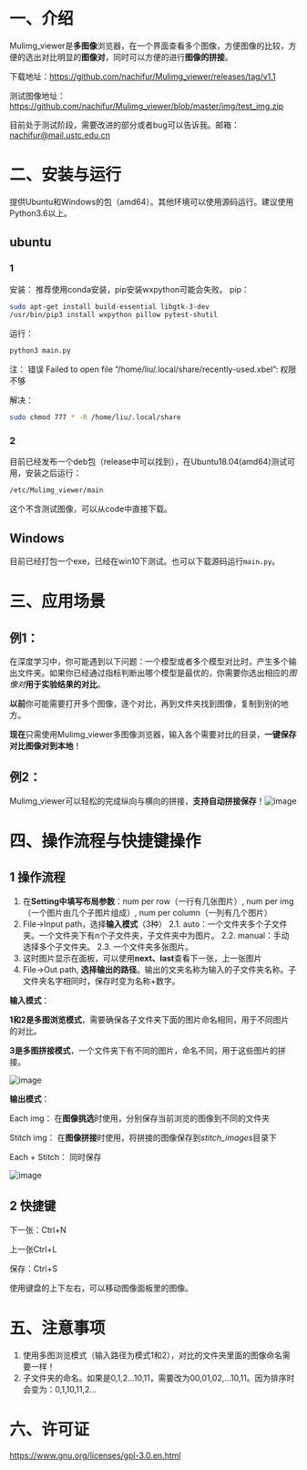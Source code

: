 # 一、介绍

Mulimg_viewer是**多图像**浏览器，在一个界面查看多个图像，方便图像的比较，方便的选出对比明显的**图像对**，同时可以方便的进行**图像的拼接**。

下载地址：https://github.com/nachifur/Mulimg_viewer/releases/tag/v1.1

测试图像地址：https://github.com/nachifur/Mulimg_viewer/blob/master/img/test_img.zip

目前处于测试阶段，需要改进的部分或者bug可以告诉我。邮箱：nachifur@mail.ustc.edu.cn

# 二、安装与运行
提供Ubuntu和Windows的包（amd64）。其他环境可以使用源码运行。建议使用Python3.6以上。
## ubuntu
### 1
安装：
推荐使用conda安装，pip安装wxpython可能会失败。
pip：
```bash
sudo apt-get install build-essential libgtk-3-dev
/usr/bin/pip3 install wxpython pillow pytest-shutil
```
运行：
```python
python3 main.py
```
注：
错误 Failed to open file “/home/liu/.local/share/recently-used.xbel”: 权限不够

解决：
```bash
sudo chmod 777 * -R /home/liu/.local/share
```
### 2
目前已经发布一个deb包（release中可以找到），在Ubuntu18.04(amd64)测试可用，安装之后运行：
```bash
/etc/Mulimg_viewer/main
```
这个不含测试图像，可以从code中直接下载。
## Windows
目前已经打包一个exe，已经在win10下测试。也可以下载源码运行`main.py`。
# 三、应用场景
## 例1：

在深度学习中，你可能遇到以下问题：一个模型或者多个模型对比时，产生多个输出文件夹。如果你已经通过指标判断出哪个模型是最优的，你需要你选出相应的*图像对***用于实验结果的对比**。

**以前**你可能需要打开多个图像，逐个对比，再到文件夹找到图像，复制到别的地方。

**现在**只需使用Mulimg_viewer多图像浏览器，输入各个需要对比的目录，**一键保存对比图像对到本地**！


## 例2：

Mulimg_viewer可以轻松的完成纵向与横向的拼接，**支持自动拼接保存**！![image](https://github.com/nachifur/Mulimg_viewer/blob/master/img/f0.jpg)
# 四、操作流程与快捷键操作

## 1 操作流程
1. 在**Setting中填写布局参数**：num per row（一行有几张图片）, num per img（一个图片由几个子图片组成）, num per column（一列有几个图片）
2. File->Input path，选择**输入模式**（3种）
    2.1. auto：一个文件夹多个子文件夹。一个文件夹下有n个子文件夹，子文件夹中为图片。
    2.2. manual：手动选择多个子文件夹。
    2.3. 一个文件夹多张图片。
3. 这时图片显示在面板，可以使用**next、last**查看下一张，上一张图片
4. File->Out path, **选择输出的路径**。输出的文夹名称为输入的子文件夹名称。子文件夹名字相同时，保存时变为名称+数字。

**输入模式**：

**1和2是多图浏览模式**，需要确保各子文件夹下面的图片命名相同，用于不同图片的对比。

**3是多图拼接模式**，一个文件夹下有不同的图片，命名不同，用于这些图片的拼接。

![image](https://github.com/nachifur/Mulimg_viewer/blob/master/img/f1.png)

**输出模式**：

Each img： 在**图像挑选**时使用，分别保存当前浏览的图像到不同的文件夹

Stitch img： 在**图像拼接**时使用，将拼接的图像保存到*stitch_images*目录下

Each + Stitch： 同时保存

![image](https://github.com/nachifur/Mulimg_viewer/blob/master/img/f2.png)

## 2 快捷键
下一张：Ctrl+N

上一张Ctrl+L

保存：Ctrl+S

使用键盘的上下左右，可以移动图像面板里的图像。

# 五、注意事项

1. 使用多图浏览模式（输入路径为模式1和2），对比的文件夹里面的图像命名需要一样！
2. 子文件夹的命名。如果是0,1,2...10,11，需要改为00,01,02,...10,11。因为排序时会变为：0,1,10,11,2...

# 六、许可证
https://www.gnu.org/licenses/gpl-3.0.en.html

